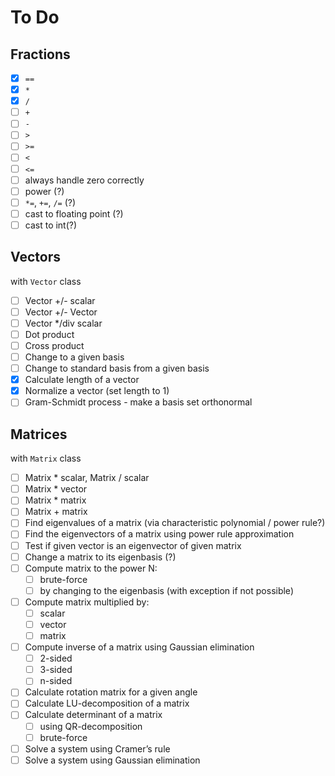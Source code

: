 # To Do

## Fractions
- [x] `==`
- [x] `*`
- [x] `/`
- [ ] `+`
- [ ] `-`
- [ ] `>`
- [ ] `>=`
- [ ] `<`
- [ ] `<=`
- [ ] always handle zero correctly
- [ ] power (?)
- [ ] `*=`, `+=`, `/=` (?)
- [ ] cast to floating point (?)
- [ ] cast to int(?)

## Vectors
with `Vector` class
- [ ] Vector +/- scalar
- [ ] Vector +/- Vector
- [ ] Vector */div scalar
- [ ] Dot product
- [ ] Cross product
- [ ] Change to a given basis
- [ ] Change to standard basis from a given basis
- [x] Calculate length of a vector 
- [x] Normalize a vector (set length to 1)
- [ ] Gram-Schmidt process - make a basis set orthonormal  

## Matrices
with `Matrix` class
- [ ] Matrix * scalar, Matrix / scalar
- [ ] Matrix * vector
- [ ] Matrix * matrix
- [ ] Matrix + matrix
- [ ] Find eigenvalues of a matrix (via characteristic polynomial / power rule?)
- [ ] Find the eigenvectors of a matrix using power rule approximation
- [ ] Test if given vector is an eigenvector of given matrix
- [ ] Change a matrix to its eigenbasis (?)
- [ ] Compute matrix to the power N:
  - [ ] brute-force
  - [ ] by changing to the eigenbasis (with exception if not possible)
- [ ] Compute matrix multiplied by:
  - [ ] scalar
  - [ ] vector
  - [ ] matrix
- [ ] Compute inverse of a matrix using Gaussian elimination
  - [ ] 2-sided
  - [ ] 3-sided
  - [ ] n-sided
- [ ] Calculate rotation matrix for a given angle
- [ ] Calculate LU-decomposition of a matrix
- [ ] Calculate determinant of a matrix
  - [ ] using QR-decomposition
  - [ ] brute-force
- [ ] Solve a system using Cramer’s rule
- [ ] Solve a system using Gaussian elimination
